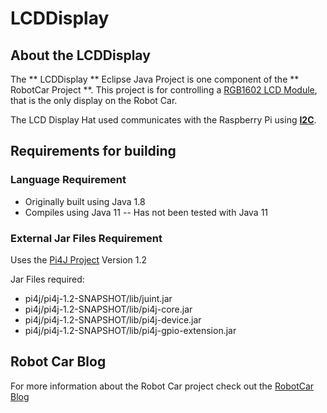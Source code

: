 # LCDDisplay

## About the LCDDisplay

The ** LCDDisplay ** Eclipse Java Project is one component of the
** RobotCar Project **.  This project is for controlling a
[RGB1602 LCD Module](https://wiki.52pi.com/index.php/RGB_1602(English)),
that is the only display on the Robot Car.

The LCD Display Hat used communicates with the Raspberry Pi using
[**I2C**](https://i2c.info/i2c-bus-specification).

## Requirements for building

### Language Requirement
* Originally built using Java 1.8
* Compiles using Java 11 -- Has not been tested with Java 11

### External Jar Files Requirement

Uses the [Pi4J Project](https://pi4j.com/1.2/index.html) Version 1.2

Jar Files required:

* pi4j/pi4j-1.2-SNAPSHOT/lib/juint.jar
* pi4j/pi4j-1.2-SNAPSHOT/lib/pi4j-core.jar
* pi4j/pi4j-1.2-SNAPSHOT/lib/pi4j-device.jar
* pi4j/pi4j-1.2-SNAPSHOT/lib/pi4j-gpio-extension.jar

## Robot Car Blog

For more information about the Robot Car project check out the
[RobotCar Blog](https://steven.lebruns.com/category/robotics_blog/)




